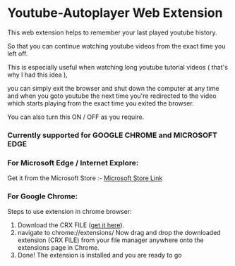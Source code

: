 # Youtube-Autoplayer Web Extension
This web extension helps to remember your last played youtube history.

So that you can continue watching youtube videos from the exact time you left off.

This is especially useful when watching long youtube tutorial videos ( that's why I had this idea ), 

you can simply exit the browser and shut down the computer at any time and when you goto youtube the next time you're redirected to the video which starts playing from the exact time you exited the browser.

You can also turn this ON / OFF as you require.
### Currently supported for GOOGLE CHROME and MICROSOFT EDGE

### For Microsoft Edge / Internet Explore: 
Get it from the Microsoft Store :- [Microsoft Store Link](https://microsoftedge.microsoft.com/addons/detail/ojccgbnddompclhanijminmemionfofg)

### For Google Chrome:
Steps to use extension in chrome browser:
1. Download the CRX FILE ([get it here](https://github.com/thecoder-elite/Youtube-Autoplayer-Web-Extension/blob/main/Web%20Extensions.crx)).
2. navigate to chrome://extensions/ Now drag and drop the downloaded extension (CRX FILE) from your file manager anywhere onto the extensions page in Chrome.
3. Done! The extension is installed and you are ready to go
